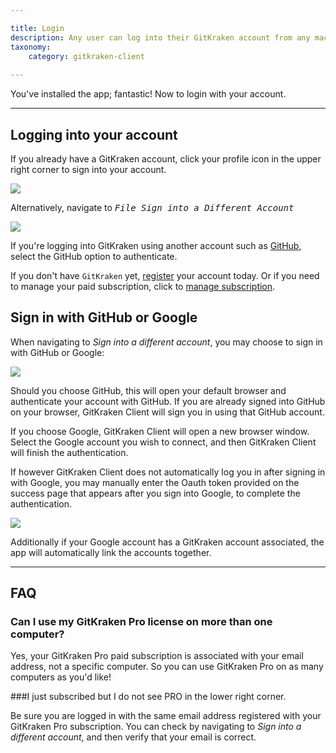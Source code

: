 ```yaml
---

title: Login
description: Any user can log into their GitKraken account from any machine.
taxonomy:
    category: gitkraken-client
    
---
```


You've installed the app; fantastic! Now to login with your account.

***
## Logging into your account
If you already have a GitKraken account, click your profile icon in the upper right corner to sign into your account.

<img src="/img/documentation/managing-organizations/login/sign-into-a-different-account.png" srcset="/img/documentation/managing-organizations/login/sign-into-a-different-account@2x.png 2x" class="img-responsive center img-bordered">


Alternatively, navigate to <kbd><i>File    <i class='fa fa-caret-right'></i>     Sign into a Different Account</i></kbd>

<img src='/img/documentation/managing-organizations/login/file.png' class='img-bordered img-responsive center'>


If you're logging into GitKraken using another account such as [GitHub](/integrations/github#sign-in-with-github), select the GitHub option to authenticate.

If you don't have `GitKraken` yet, [register](https://app.gitkraken.com/register) your account today. Or if you need to manage your paid subscription, click to [manage subscription](https://app.gitkraken.com/register).

## Sign in with GitHub or Google

When navigating to <em class='context-menu'><i class="fa fa-bars"> </i>  <i class='fa fa-caret-right'></i> Sign into a different account</em>, you may choose to sign in with GitHub or Google:

<img src='/img/documentation/managing-organizations/login/sign-in.png' srcset='/img/documentation/managing-organizations/login/sign-in@2x.png 2x' class='img-bordered img-responsive center'>

Should you choose GitHub, this will open your default browser and authenticate your account with GitHub. If you are already signed into GitHub on your browser, GitKraken Client will sign you in using that GitHub account.

If you choose Google, GitKraken Client will open a new browser window. Select the Google account you wish to connect, and then GitKraken Client will finish the authentication. 

If however GitKraken Client does not automatically log you in after signing in with Google, you may manually enter the Oauth token provided on the success page that appears after you sign into Google, to complete the authentication.

<img src='/img/documentation/managing-organizations/login/google-token.png' srcset='/img/documentation/managing-organizations/login/google-token@2x.png 2x' class='img-bordered img-responsive center'>

Additionally if your Google account has a GitKraken account associated, the app will automatically link the accounts together. 


***

## FAQ

### Can I use my GitKraken Pro license on more than one computer?

Yes, your GitKraken Pro paid subscription is associated with your email address, not a specific computer. So you can use GitKraken Pro on as many computers as you'd like!

###I just subscribed but I do not see PRO in the lower right corner.

Be sure you are logged in with the same email address registered with your GitKraken Pro subscription. You can check by navigating to <em class='context-menu'><i class="fa fa-bars"> </i>  <i class='fa fa-caret-right'></i> Sign into a different account</em>, and then verify that your email is correct.
